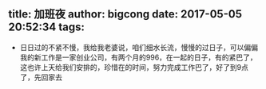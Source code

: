title: 加班夜
author: bigcong
date: 2017-05-05 20:52:34
tags:
---
*	日日过的不紧不慢，我给我老婆说，咱们细水长流，慢慢的过日子，可以偏偏我的新工作是一家创业公司，有两个月的996，在一起的日子，有的紧巴了，这也许上天给我们安排的，珍惜在的时间，努力完成工作巴了，好了到9点了，先回家去